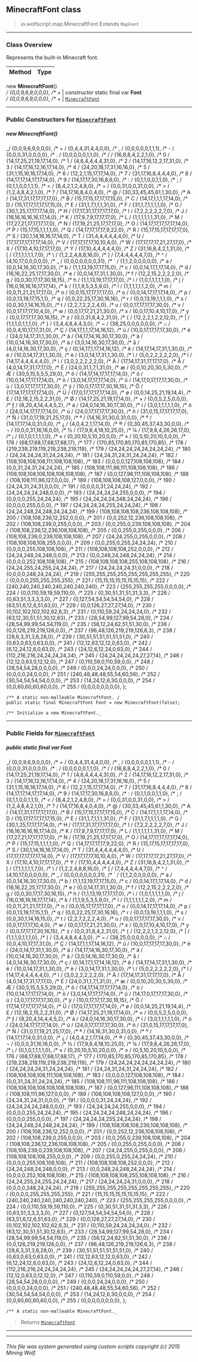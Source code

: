 ## MinecraftFont __class__

>io.wolfscript.map.MinecraftFont
>Extends `MapFont`

---

### Class Overview

Represents the built-in Minecraft font.

Method | Type   
--- | :--- 
new __MinecraftFont__() <br> _/  {0,0,9,6,9,0,0,0},
        /* +_ | _constructor_
static final var __Font__ <br> _/  {0,0,9,6,9,0,0,0},
        /* +_ | [`MinecraftFont`](MinecraftFont.md)



---

### Public Constructors for [`MinecraftFont`](MinecraftFont.md)

##### <a id='minecraftfont'></a>new __MinecraftFont__() 

_/  {0,0,9,6,9,0,0,0},
        /* + /  {0,4,4,31,4,4,0,0},
        /* , /  {0,0,0,0,0,1,1,1},
        /* - /  {0,0,0,31,0,0,0,0},
        /* . /  {0,0,0,0,0,1,1,0},
        /* / /  {16,8,8,4,2,2,1,0},
        /* 0 /  {14,17,25,21,19,17,14,0},
        /* 1 /  {4,6,4,4,4,4,31,0},
        /* 2 /  {14,17,16,12,2,17,31,0},
        /* 3 /  {14,17,16,12,16,17,14,0},
        /* 4 /  {24,20,18,17,31,16,16,0},
        /* 5 /  {31,1,15,16,16,17,14,0},
        /* 6 /  {12,2,1,15,17,17,14,0},
        /* 7 /  {31,17,16,8,4,4,4,0},
        /* 8 /  {14,17,17,14,17,17,14,0},
        /* 9 /  {14,17,17,30,16,8,6,0},
        /* : /  {0,1,1,0,0,1,1,0},
        /* ; /  {0,1,1,0,0,1,1,1},
        /* < /  {8,4,2,1,2,4,8,0},
        /* = /  {0,0,31,0,0,31,0,0},
        /* > /  {1,2,4,8,4,2,1,0},
        /* ? /  {14,17,16,8,4,0,4,0},
        /* @ /  {30,33,45,45,61,1,30,0},
        /* A /  {14,17,31,17,17,17,17,0},
        /* B /  {15,17,15,17,17,17,15,0},
        /* C /  {14,17,1,1,1,17,14,0},
        /* D /  {15,17,17,17,17,17,15,0},
        /* E /  {31,1,7,1,1,1,31,0},
        /* F /  {31,1,7,1,1,1,1,0},
        /* G /  {30,1,25,17,17,17,14,0},
        /* H /  {17,17,31,17,17,17,17,0},
        /* I /  {7,2,2,2,2,2,7,0},
        /* J /  {16,16,16,16,16,17,14,0},
        /* K /  {17,9,7,9,17,17,17,0},
        /* L /  {1,1,1,1,1,1,31,0},
        /* M /  {17,27,21,17,17,17,17,0},
        /* N /  {17,19,21,25,17,17,17,0},
        /* O /  {14,17,17,17,17,17,14,0},
        /* P /  {15,17,15,1,1,1,1,0},
        /* Q /  {14,17,17,17,17,9,22,0},
        /* R /  {15,17,15,17,17,17,17,0},
        /* S /  {30,1,14,16,16,17,14,0},
        /* T /  {31,4,4,4,4,4,4,0},
        /* U /  {17,17,17,17,17,17,14,0},
        /* V /  {17,17,17,17,10,10,4,0},
        /* W /  {17,17,17,17,21,27,17,0},
        /* X /  {17,10,4,10,17,17,17,0},
        /* Y /  {17,10,4,4,4,4,4,0},
        /* Z /  {31,16,8,4,2,1,31,0},
        /* [ /  {7,1,1,1,1,1,7,0},
        /* \ /  {1,2,2,4,8,8,16,0},
        /* ] /  {7,4,4,4,4,4,7,0},
        /* ^ /  {4,10,17,0,0,0,0,0},
        /* _ /  {0,0,0,0,0,0,0,31},
        /* ` /  {1,1,2,0,0,0,0,0},
        /* a /  {0,0,14,16,30,17,30,0},
        /* b /  {1,1,13,19,17,17,15,0},
        /* c /  {0,0,14,17,1,17,14,0},
        /* d /  {16,16,22,25,17,17,30,0},
        /* e /  {0,0,14,17,31,1,30,0},
        /* f /  {12,2,15,2,2,2,2,0},
        /* g /  {0,0,30,17,17,30,16,15},
        /* h /  {1,1,13,19,17,17,17,0},
        /* i /  {1,0,1,1,1,1,1,0},
        /* j /  {16,0,16,16,16,17,17,14},
        /* k /  {1,1,9,5,3,5,9,0},
        /* l /  {1,1,1,1,1,1,2,0},
        /* m /  {0,0,11,21,21,17,17,0},
        /* n /  {0,0,15,17,17,17,17,0},
        /* o /  {0,0,14,17,17,17,14,0},
        /* p /  {0,0,13,19,17,15,1,1},
        /* q /  {0,0,22,25,17,30,16,16},
        /* r /  {0,0,13,19,1,1,1,0},
        /* s /  {0,0,30,1,14,16,15,0},
        /* t /  {2,2,7,2,2,2,4,0},
        /* u /  {0,0,17,17,17,17,30,0},
        /* v /  {0,0,17,17,17,10,4,0},
        /* w /  {0,0,17,17,21,21,30,0},
        /* x /  {0,0,17,10,4,10,17,0},
        /* y /  {0,0,17,17,17,30,16,15},
        /* z /  {0,0,31,8,4,2,31,0},
        /* { /  {12,2,2,1,2,2,12,0},
        /* | /  {1,1,1,0,1,1,1,0},
        /* } /  {3,4,4,8,4,4,3,0},
        /* ~ /  {38,25,0,0,0,0,0,0},
        /* ⌂ /  {0,0,4,10,17,17,31,0},
        /* Ç /  {14,17,1,1,17,14,16,12},
        /* ü /  {10,0,17,17,17,17,30,0},
        /* é /  {24,0,14,17,31,1,30,0},
        /* â /  {14,17,14,16,30,17,30,0},
        /* ä /  {10,0,14,16,30,17,30,0},
        /* à /  {3,0,14,16,30,17,30,0},
        /* å /  {4,0,14,16,30,17,30,0},
        /* ç /  {0,14,17,1,17,14,16,12},
        /* ê /  {14,17,14,17,31,1,30,0},
        /* ë /  {10,0,14,17,31,1,30,0},
        /* è /  {3,0,14,17,31,1,30,0},
        /* ï /  {5,0,2,2,2,2,2,0},
        /* î /  {14,17,4,4,4,4,4,0},
        /* ì /  {3,0,2,2,2,2,2,0},
        /* Ä /  {17,14,17,31,17,17,17,0},
        /* Å /  {4,0,14,17,31,17,17,0},
        /* É /  {24,0,31,1,7,1,31,0},
        /* æ /  {0,0,10,20,30,5,30,0},
        /* Æ /  {30,5,15,5,5,5,29,0},
        /* ô /  {14,17,14,17,17,17,14,0},
        /* ö /  {10,0,14,17,17,17,14,0},
        /* ò /  {3,0,14,17,17,17,14,0},
        /* û /  {14,17,0,17,17,17,30,0},
        /* ù /  {3,0,17,17,17,17,30,0},
        /* ÿ /  {10,0,17,17,17,30,16,15},
        /* Ö /  {17,14,17,17,17,17,14,0},
        /* Ü /  {17,0,17,17,17,17,14,0},
        /* ø /  {0,0,14,25,21,19,14,4},
        /* £ /  {12,18,2,15,2,2,31,0},
        /* Ø /  {14,17,25,21,19,17,14,0},
        /* × /  {0,0,5,2,5,0,0,0},
        /* ƒ /  {8,20,4,14,4,4,5,2},
        /* á /  {24,0,14,16,30,17,30,0},
        /* í /  {3,0,1,1,1,1,1,0},
        /* ó /  {24,0,14,17,17,17,14,0},
        /* ú /  {24,0,17,17,17,17,30,0},
        /* ñ /  {31,0,15,17,17,17,17,0},
        /* Ñ /  {31,0,17,19,21,25,17,0},
        /* ª /  {14,16,31,30,0,31,0,0},
        /* º /  {14,17,17,14,0,31,0,0},
        /* ¿ /  {4,0,4,2,1,17,14,0},
        /* ® /  {0,30,45,37,43,30,0,0},
        /* ¬ /  {0,0,0,31,16,16,0,0},
        /* ½ /  {17,9,8,4,18,10,25,0},
        /* ¼ /  {17,9,8,4,26,26,17,0},
        /* ¡ /  {0,1,0,1,1,1,1,0},
        /* « /  {0,20,10,5,10,20,0,0},
        /* » /  {0,5,10,20,10,5,0,0},
        /* 176 /  {68,17,68,17,68,17,68,17},
        /* 177 /  {170,85,170,85,170,85,170,85},
        /* 178 /  {219,238,219,119,219,238,219,119},
        /* 179 /  {24,24,24,24,24,24,24,24},
        /* 180 /  {24,24,24,24,31,24,24,24},
        /* 181 /  {24,24,31,24,31,24,24,24},
        /* 182 /  {108,108,108,108,111,108,108,108},
        /* 183 /  {0,0,0,0,127,108,108,108},
        /* 184 /  {0,0,31,24,31,24,24,24},
        /* 185 /  {108,108,111,96,111,108,108,108},
        /* 186 /  {108,108,108,108,108,108,108,108},
        /* 187 /  {0,0,127,96,111,108,108,108},
        /* 188 /  {108,108,111,96,127,0,0,0},
        /* 189 /  {108,108,108,108,127,0,0,0},
        /* 190 /  {24,24,31,24,31,0,0,0},
        /* 191 /  {0,0,0,0,31,24,24,24},
        /* 192 /  {24,24,24,24,248,0,0,0},
        /* 193 /  {24,24,24,24,255,0,0,0},
        /* 194 /  {0,0,0,0,255,24,24,24},
        /* 195 /  {24,24,24,24,248,24,24,24},
        /* 196 /  {0,0,0,0,255,0,0,0},
        /* 197 /  {24,24,24,24,255,24,24,24},
        /* 198 /  {24,24,248,24,248,24,24,24},
        /* 199 /  {108,108,108,108,236,108,108,108},
        /* 200 /  {108,108,236,12,252,0,0,0},
        /* 201 /  {0,0,252,12,236,108,108,108},
        /* 202 /  {108,108,239,0,255,0,0,0},
        /* 203 /  {0,0,255,0,239,108,108,108},
        /* 204 /  {108,108,236,12,236,108,108,108},
        /* 205 /  {0,0,255,0,255,0,0,0},
        /* 206 /  {108,108,239,0,239,108,108,108},
        /* 207 /  {24,24,255,0,255,0,0,0},
        /* 208 /  {108,108,108,108,255,0,0,0},
        /* 209 /  {0,0,255,0,255,24,24,24},
        /* 210 /  {0,0,0,0,255,108,108,108},
        /* 211 /  {108,108,108,108,252,0,0,0},
        /* 212 /  {24,24,248,24,248,0,0,0},
        /* 213 /  {0,0,248,24,248,24,24,24},
        /* 214 /  {0,0,0,0,252,108,108,108},
        /* 215 /  {108,108,108,108,255,108,108,108},
        /* 216 /  {24,24,255,24,255,24,24,24},
        /* 217 /  {24,24,24,24,31,0,0,0},
        /* 218 /  {0,0,0,0,248,24,24,24},
        /* 219 /  {255,255,255,255,255,255,255,255},
        /* 220 /  {0,0,0,0,255,255,255,255},
        /* 221 /  {15,15,15,15,15,15,15,15},
        /* 222 /  {240,240,240,240,240,240,240,240},
        /* 223 /  {255,255,255,255,0,0,0,0},
        /* 224 /  {0,0,110,59,19,59,110,0},
        /* 225 /  {0,30,51,31,51,31,3,3},
        /* 226 /  {0,63,51,3,3,3,3,0},
        /* 227 /  {0,127,54,54,54,54,54,0},
        /* 228 /  {63,51,6,12,6,51,63,0},
        /* 229 /  {0,0,126,27,27,27,14,0},
        /* 230 /  {0,102,102,102,102,62,6,3},
        /* 231 /  {0,110,59,24,24,24,24,0},
        /* 232 /  {63,12,30,51,51,30,12,63},
        /* 233 /  {28,54,99,127,99,54,28,0},
        /* 234 /  {28,54,99,99,54,54,119,0},
        /* 235 /  {56,12,24,62,51,51,30,0},
        /* 236 /  {0,0,126,219,219,126,0,0},
        /* 237 /  {96,48,126,219,219,126,6,3},
        /* 238 /  {28,6,3,31,3,6,28,0},
        /* 239 /  {30,51,51,51,51,51,51,0},
        /* 240 /  {0,63,0,63,0,63,0,0},
        /* 241 /  {12,12,63,12,12,0,63,0},
        /* 242 /  {6,12,24,12,6,0,63,0},
        /* 243 /  {24,12,6,12,24,0,63,0},
        /* 244 /  {112,216,216,24,24,24,24,24},
        /* 245 /  {24,24,24,24,24,27,27,14},
        /* 246 /  {12,12,0,63,0,12,12,0},
        /* 247 /  {0,110,59,0,110,59,0,0},
        /* 248 /  {28,54,54,28,0,0,0,0},
        /* 249 /  {0,0,0,24,24,0,0,0},
        /* 250 /  {0,0,0,0,24,0,0,0},
        /* 251 /  {240,48,48,48,55,54,60,56},
        /* 252 /  {30,54,54,54,54,0,0,0},
        /* 253 /  {14,24,12,6,30,0,0,0},
        /* 254 /  {0,0,60,60,60,60,0,0},
        /* 255 /  {0,0,0,0,0,0,0,0},
    };

    /** A static non-malleable MinecraftFont. /
    public static final MinecraftFont Font = new MinecraftFont(false);

    /** Initialize a new MinecraftFont._


---

### Public Fields for [`MinecraftFont`](MinecraftFont.md)

##### <a id='font'></a>public static final var __Font__

_/  {0,0,9,6,9,0,0,0},
        /* + /  {0,4,4,31,4,4,0,0},
        /* , /  {0,0,0,0,0,1,1,1},
        /* - /  {0,0,0,31,0,0,0,0},
        /* . /  {0,0,0,0,0,1,1,0},
        /* / /  {16,8,8,4,2,2,1,0},
        /* 0 /  {14,17,25,21,19,17,14,0},
        /* 1 /  {4,6,4,4,4,4,31,0},
        /* 2 /  {14,17,16,12,2,17,31,0},
        /* 3 /  {14,17,16,12,16,17,14,0},
        /* 4 /  {24,20,18,17,31,16,16,0},
        /* 5 /  {31,1,15,16,16,17,14,0},
        /* 6 /  {12,2,1,15,17,17,14,0},
        /* 7 /  {31,17,16,8,4,4,4,0},
        /* 8 /  {14,17,17,14,17,17,14,0},
        /* 9 /  {14,17,17,30,16,8,6,0},
        /* : /  {0,1,1,0,0,1,1,0},
        /* ; /  {0,1,1,0,0,1,1,1},
        /* < /  {8,4,2,1,2,4,8,0},
        /* = /  {0,0,31,0,0,31,0,0},
        /* > /  {1,2,4,8,4,2,1,0},
        /* ? /  {14,17,16,8,4,0,4,0},
        /* @ /  {30,33,45,45,61,1,30,0},
        /* A /  {14,17,31,17,17,17,17,0},
        /* B /  {15,17,15,17,17,17,15,0},
        /* C /  {14,17,1,1,1,17,14,0},
        /* D /  {15,17,17,17,17,17,15,0},
        /* E /  {31,1,7,1,1,1,31,0},
        /* F /  {31,1,7,1,1,1,1,0},
        /* G /  {30,1,25,17,17,17,14,0},
        /* H /  {17,17,31,17,17,17,17,0},
        /* I /  {7,2,2,2,2,2,7,0},
        /* J /  {16,16,16,16,16,17,14,0},
        /* K /  {17,9,7,9,17,17,17,0},
        /* L /  {1,1,1,1,1,1,31,0},
        /* M /  {17,27,21,17,17,17,17,0},
        /* N /  {17,19,21,25,17,17,17,0},
        /* O /  {14,17,17,17,17,17,14,0},
        /* P /  {15,17,15,1,1,1,1,0},
        /* Q /  {14,17,17,17,17,9,22,0},
        /* R /  {15,17,15,17,17,17,17,0},
        /* S /  {30,1,14,16,16,17,14,0},
        /* T /  {31,4,4,4,4,4,4,0},
        /* U /  {17,17,17,17,17,17,14,0},
        /* V /  {17,17,17,17,10,10,4,0},
        /* W /  {17,17,17,17,21,27,17,0},
        /* X /  {17,10,4,10,17,17,17,0},
        /* Y /  {17,10,4,4,4,4,4,0},
        /* Z /  {31,16,8,4,2,1,31,0},
        /* [ /  {7,1,1,1,1,1,7,0},
        /* \ /  {1,2,2,4,8,8,16,0},
        /* ] /  {7,4,4,4,4,4,7,0},
        /* ^ /  {4,10,17,0,0,0,0,0},
        /* _ /  {0,0,0,0,0,0,0,31},
        /* ` /  {1,1,2,0,0,0,0,0},
        /* a /  {0,0,14,16,30,17,30,0},
        /* b /  {1,1,13,19,17,17,15,0},
        /* c /  {0,0,14,17,1,17,14,0},
        /* d /  {16,16,22,25,17,17,30,0},
        /* e /  {0,0,14,17,31,1,30,0},
        /* f /  {12,2,15,2,2,2,2,0},
        /* g /  {0,0,30,17,17,30,16,15},
        /* h /  {1,1,13,19,17,17,17,0},
        /* i /  {1,0,1,1,1,1,1,0},
        /* j /  {16,0,16,16,16,17,17,14},
        /* k /  {1,1,9,5,3,5,9,0},
        /* l /  {1,1,1,1,1,1,2,0},
        /* m /  {0,0,11,21,21,17,17,0},
        /* n /  {0,0,15,17,17,17,17,0},
        /* o /  {0,0,14,17,17,17,14,0},
        /* p /  {0,0,13,19,17,15,1,1},
        /* q /  {0,0,22,25,17,30,16,16},
        /* r /  {0,0,13,19,1,1,1,0},
        /* s /  {0,0,30,1,14,16,15,0},
        /* t /  {2,2,7,2,2,2,4,0},
        /* u /  {0,0,17,17,17,17,30,0},
        /* v /  {0,0,17,17,17,10,4,0},
        /* w /  {0,0,17,17,21,21,30,0},
        /* x /  {0,0,17,10,4,10,17,0},
        /* y /  {0,0,17,17,17,30,16,15},
        /* z /  {0,0,31,8,4,2,31,0},
        /* { /  {12,2,2,1,2,2,12,0},
        /* | /  {1,1,1,0,1,1,1,0},
        /* } /  {3,4,4,8,4,4,3,0},
        /* ~ /  {38,25,0,0,0,0,0,0},
        /* ⌂ /  {0,0,4,10,17,17,31,0},
        /* Ç /  {14,17,1,1,17,14,16,12},
        /* ü /  {10,0,17,17,17,17,30,0},
        /* é /  {24,0,14,17,31,1,30,0},
        /* â /  {14,17,14,16,30,17,30,0},
        /* ä /  {10,0,14,16,30,17,30,0},
        /* à /  {3,0,14,16,30,17,30,0},
        /* å /  {4,0,14,16,30,17,30,0},
        /* ç /  {0,14,17,1,17,14,16,12},
        /* ê /  {14,17,14,17,31,1,30,0},
        /* ë /  {10,0,14,17,31,1,30,0},
        /* è /  {3,0,14,17,31,1,30,0},
        /* ï /  {5,0,2,2,2,2,2,0},
        /* î /  {14,17,4,4,4,4,4,0},
        /* ì /  {3,0,2,2,2,2,2,0},
        /* Ä /  {17,14,17,31,17,17,17,0},
        /* Å /  {4,0,14,17,31,17,17,0},
        /* É /  {24,0,31,1,7,1,31,0},
        /* æ /  {0,0,10,20,30,5,30,0},
        /* Æ /  {30,5,15,5,5,5,29,0},
        /* ô /  {14,17,14,17,17,17,14,0},
        /* ö /  {10,0,14,17,17,17,14,0},
        /* ò /  {3,0,14,17,17,17,14,0},
        /* û /  {14,17,0,17,17,17,30,0},
        /* ù /  {3,0,17,17,17,17,30,0},
        /* ÿ /  {10,0,17,17,17,30,16,15},
        /* Ö /  {17,14,17,17,17,17,14,0},
        /* Ü /  {17,0,17,17,17,17,14,0},
        /* ø /  {0,0,14,25,21,19,14,4},
        /* £ /  {12,18,2,15,2,2,31,0},
        /* Ø /  {14,17,25,21,19,17,14,0},
        /* × /  {0,0,5,2,5,0,0,0},
        /* ƒ /  {8,20,4,14,4,4,5,2},
        /* á /  {24,0,14,16,30,17,30,0},
        /* í /  {3,0,1,1,1,1,1,0},
        /* ó /  {24,0,14,17,17,17,14,0},
        /* ú /  {24,0,17,17,17,17,30,0},
        /* ñ /  {31,0,15,17,17,17,17,0},
        /* Ñ /  {31,0,17,19,21,25,17,0},
        /* ª /  {14,16,31,30,0,31,0,0},
        /* º /  {14,17,17,14,0,31,0,0},
        /* ¿ /  {4,0,4,2,1,17,14,0},
        /* ® /  {0,30,45,37,43,30,0,0},
        /* ¬ /  {0,0,0,31,16,16,0,0},
        /* ½ /  {17,9,8,4,18,10,25,0},
        /* ¼ /  {17,9,8,4,26,26,17,0},
        /* ¡ /  {0,1,0,1,1,1,1,0},
        /* « /  {0,20,10,5,10,20,0,0},
        /* » /  {0,5,10,20,10,5,0,0},
        /* 176 /  {68,17,68,17,68,17,68,17},
        /* 177 /  {170,85,170,85,170,85,170,85},
        /* 178 /  {219,238,219,119,219,238,219,119},
        /* 179 /  {24,24,24,24,24,24,24,24},
        /* 180 /  {24,24,24,24,31,24,24,24},
        /* 181 /  {24,24,31,24,31,24,24,24},
        /* 182 /  {108,108,108,108,111,108,108,108},
        /* 183 /  {0,0,0,0,127,108,108,108},
        /* 184 /  {0,0,31,24,31,24,24,24},
        /* 185 /  {108,108,111,96,111,108,108,108},
        /* 186 /  {108,108,108,108,108,108,108,108},
        /* 187 /  {0,0,127,96,111,108,108,108},
        /* 188 /  {108,108,111,96,127,0,0,0},
        /* 189 /  {108,108,108,108,127,0,0,0},
        /* 190 /  {24,24,31,24,31,0,0,0},
        /* 191 /  {0,0,0,0,31,24,24,24},
        /* 192 /  {24,24,24,24,248,0,0,0},
        /* 193 /  {24,24,24,24,255,0,0,0},
        /* 194 /  {0,0,0,0,255,24,24,24},
        /* 195 /  {24,24,24,24,248,24,24,24},
        /* 196 /  {0,0,0,0,255,0,0,0},
        /* 197 /  {24,24,24,24,255,24,24,24},
        /* 198 /  {24,24,248,24,248,24,24,24},
        /* 199 /  {108,108,108,108,236,108,108,108},
        /* 200 /  {108,108,236,12,252,0,0,0},
        /* 201 /  {0,0,252,12,236,108,108,108},
        /* 202 /  {108,108,239,0,255,0,0,0},
        /* 203 /  {0,0,255,0,239,108,108,108},
        /* 204 /  {108,108,236,12,236,108,108,108},
        /* 205 /  {0,0,255,0,255,0,0,0},
        /* 206 /  {108,108,239,0,239,108,108,108},
        /* 207 /  {24,24,255,0,255,0,0,0},
        /* 208 /  {108,108,108,108,255,0,0,0},
        /* 209 /  {0,0,255,0,255,24,24,24},
        /* 210 /  {0,0,0,0,255,108,108,108},
        /* 211 /  {108,108,108,108,252,0,0,0},
        /* 212 /  {24,24,248,24,248,0,0,0},
        /* 213 /  {0,0,248,24,248,24,24,24},
        /* 214 /  {0,0,0,0,252,108,108,108},
        /* 215 /  {108,108,108,108,255,108,108,108},
        /* 216 /  {24,24,255,24,255,24,24,24},
        /* 217 /  {24,24,24,24,31,0,0,0},
        /* 218 /  {0,0,0,0,248,24,24,24},
        /* 219 /  {255,255,255,255,255,255,255,255},
        /* 220 /  {0,0,0,0,255,255,255,255},
        /* 221 /  {15,15,15,15,15,15,15,15},
        /* 222 /  {240,240,240,240,240,240,240,240},
        /* 223 /  {255,255,255,255,0,0,0,0},
        /* 224 /  {0,0,110,59,19,59,110,0},
        /* 225 /  {0,30,51,31,51,31,3,3},
        /* 226 /  {0,63,51,3,3,3,3,0},
        /* 227 /  {0,127,54,54,54,54,54,0},
        /* 228 /  {63,51,6,12,6,51,63,0},
        /* 229 /  {0,0,126,27,27,27,14,0},
        /* 230 /  {0,102,102,102,102,62,6,3},
        /* 231 /  {0,110,59,24,24,24,24,0},
        /* 232 /  {63,12,30,51,51,30,12,63},
        /* 233 /  {28,54,99,127,99,54,28,0},
        /* 234 /  {28,54,99,99,54,54,119,0},
        /* 235 /  {56,12,24,62,51,51,30,0},
        /* 236 /  {0,0,126,219,219,126,0,0},
        /* 237 /  {96,48,126,219,219,126,6,3},
        /* 238 /  {28,6,3,31,3,6,28,0},
        /* 239 /  {30,51,51,51,51,51,51,0},
        /* 240 /  {0,63,0,63,0,63,0,0},
        /* 241 /  {12,12,63,12,12,0,63,0},
        /* 242 /  {6,12,24,12,6,0,63,0},
        /* 243 /  {24,12,6,12,24,0,63,0},
        /* 244 /  {112,216,216,24,24,24,24,24},
        /* 245 /  {24,24,24,24,24,27,27,14},
        /* 246 /  {12,12,0,63,0,12,12,0},
        /* 247 /  {0,110,59,0,110,59,0,0},
        /* 248 /  {28,54,54,28,0,0,0,0},
        /* 249 /  {0,0,0,24,24,0,0,0},
        /* 250 /  {0,0,0,0,24,0,0,0},
        /* 251 /  {240,48,48,48,55,54,60,56},
        /* 252 /  {30,54,54,54,54,0,0,0},
        /* 253 /  {14,24,12,6,30,0,0,0},
        /* 254 /  {0,0,60,60,60,60,0,0},
        /* 255 /  {0,0,0,0,0,0,0,0},
    };

    /** A static non-malleable MinecraftFont._

>Returns
>  [`MinecraftFont`](MinecraftFont.md)

---
---


###### This file was system generated using custom scripts copyright (c) 2015 Mining Wolf.
	

